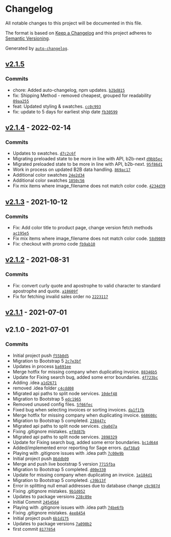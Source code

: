 # Changelog

All notable changes to this project will be documented in this file.

The format is based on [Keep a Changelog](https://keepachangelog.com/en/1.0.0/)
and this project adheres to [Semantic Versioning](https://semver.org/spec/v2.0.0.html).

Generated by [`auto-changelog`](https://github.com/CookPete/auto-changelog).

## [v2.1.5](https://github.com/UtahGooner/chums-b2b/compare/v2.1.4...v2.1.5)

### Commits

- chore: Added auto-changelog, npm updates. [`b2bd815`](https://github.com/UtahGooner/chums-b2b/commit/b2bd815439a2c6e52ef9b394a9b3af8dd632d301)
- fix: Shipping Method - removed cheapest, grouped for readability [`09aa255`](https://github.com/UtahGooner/chums-b2b/commit/09aa255443e178cdf007f5fbbc577d6e696727ec)
- feat: Updated styling & swatches. [`cc0c993`](https://github.com/UtahGooner/chums-b2b/commit/cc0c993f3f62b698cddedfd94db330c038f64ac4)
- fix: update to 5 days for earliest ship date [`fb30599`](https://github.com/UtahGooner/chums-b2b/commit/fb30599f8204e4477848bbb64c3b203a71e6c27b)

## [v2.1.4](https://github.com/UtahGooner/chums-b2b/compare/v2.1.3...v2.1.4) - 2022-02-14

### Commits

- Updates to swatches. [`d7c2c6f`](https://github.com/UtahGooner/chums-b2b/commit/d7c2c6fac313983cfe71516390f6426a9c3a6fda)
- Migrating preloaded state to be more in line with API, b2b-next [`d9bb5ec`](https://github.com/UtahGooner/chums-b2b/commit/d9bb5ec3aa2f0620b74cd9ba9015aa1beb7ce2da)
- Migrated preloaded state to be more in line with API, b2b-next. [`95f86d1`](https://github.com/UtahGooner/chums-b2b/commit/95f86d138d656fb58186605834e917b8ad328be8)
- Work in process on updated B2B data handling. [`869ac17`](https://github.com/UtahGooner/chums-b2b/commit/869ac1748b221b619de056ba8f19be71837acd2b)
- Additional color swatches [`24e2d34`](https://github.com/UtahGooner/chums-b2b/commit/24e2d3425930067cac226a77a654b5c66361c95f)
- Additional color swatches [`1850c56`](https://github.com/UtahGooner/chums-b2b/commit/1850c5661fa3cca6289405d01573b571cf2394bc)
- Fix mix items where image_filename does not match color code. [`4234d39`](https://github.com/UtahGooner/chums-b2b/commit/4234d39b08ee830ae122cc77f29f99ada29588e7)

## [v2.1.3](https://github.com/UtahGooner/chums-b2b/compare/v2.1.2...v2.1.3) - 2021-10-12

### Commits

- Fix: Add color title to product page, change version fetch methods [`ac195e5`](https://github.com/UtahGooner/chums-b2b/commit/ac195e57a0284989faef753f2d8372351f6c00a5)
- Fix mix items where image_filename does not match color code. [`58d9089`](https://github.com/UtahGooner/chums-b2b/commit/58d90896900198ea37f5a9a7edcfbdae0c117439)
- Fix: checkout with promo code [`fb9ab10`](https://github.com/UtahGooner/chums-b2b/commit/fb9ab10870e842ee9930f75fbb1d92683fdbd727)

## [v2.1.2](https://github.com/UtahGooner/chums-b2b/compare/v2.1.1...v2.1.2) - 2021-08-31

### Commits

- Fix: convert curly quote and apostrophe to valid character to standard apostrophe and quote. [`a18609f`](https://github.com/UtahGooner/chums-b2b/commit/a18609f58366ab19838cd9fed92e9336a0e20378)
- Fix for fetching invalid sales order no [`2223117`](https://github.com/UtahGooner/chums-b2b/commit/22231174b5711de9193fdc6cfa8dcc0b3ec47015)

## [v2.1.1](https://github.com/UtahGooner/chums-b2b/compare/v2.1.0...v2.1.1) - 2021-07-01

## v2.1.0 - 2021-07-01

### Commits

- Initial project push [`f55b0d5`](https://github.com/UtahGooner/chums-b2b/commit/f55b0d5121da5f9800a6c6cd975da335468c336c)
- Migration to Bootstrap 5 [`2c7e3bf`](https://github.com/UtahGooner/chums-b2b/commit/2c7e3bf2c02351f12d02f052bb92c22493d28dbf)
- Updates in process [`ba691ee`](https://github.com/UtahGooner/chums-b2b/commit/ba691ee5e45898de0c695bed3df89c7872968bdb)
- Merge hotfix for missing company when duplicating invoice. [`88346b5`](https://github.com/UtahGooner/chums-b2b/commit/88346b578e79a2035abb36008a490bde1cdca8af)
- Update for Fixing search bug, added some error boundaries. [`4f723bc`](https://github.com/UtahGooner/chums-b2b/commit/4f723bc2f8a1a2f302c37370c0054b0096f9e24a)
- Adding .idea [`a1d2671`](https://github.com/UtahGooner/chums-b2b/commit/a1d2671f8a5908d54025becfaba35b530e7b6cd3)
- removed .idea folder [`c4cdd08`](https://github.com/UtahGooner/chums-b2b/commit/c4cdd08830bb6f2b79606a343c7a0590e2f1e35f)
- Migrated api paths to split node services. [`10def48`](https://github.com/UtahGooner/chums-b2b/commit/10def484964ae0a55b6fe611ac804375ef302003)
- Migration to Bootstrap 5 [`edc1965`](https://github.com/UtahGooner/chums-b2b/commit/edc196555499126d491368461e693d9786357a01)
- Removed unused config files. [`5f66fec`](https://github.com/UtahGooner/chums-b2b/commit/5f66fec20a4a086fc18a1c46f5bd23ff822bbb39)
- Fixed bug when selecting invoices or sorting invoices. [`da1f1fb`](https://github.com/UtahGooner/chums-b2b/commit/da1f1fb538105b8bd85f69c0be1990262e598322)
- Merge hotfix for missing company when duplicating invoice. [`668608c`](https://github.com/UtahGooner/chums-b2b/commit/668608c25643c4ff0dfc66429ea4fd7ce86d118b)
- Migration to Bootstrap 5 completed. [`238447c`](https://github.com/UtahGooner/chums-b2b/commit/238447c4d975545477616bc983b05c38e32b4f62)
- Migrated api paths to split node services. [`c9a0d7a`](https://github.com/UtahGooner/chums-b2b/commit/c9a0d7ae62abf59261d25e8e5ad7746d2c37ba16)
- Fixing .gitignore mistakes. [`ef8d87b`](https://github.com/UtahGooner/chums-b2b/commit/ef8d87bf4fc892ce735e7bfc2c7bd0559fc759c8)
- Migrated api paths to split node services. [`2898329`](https://github.com/UtahGooner/chums-b2b/commit/2898329a27a0218e9d4ecd63106654517f3c0bef)
- Update for Fixing search bug, added some error boundaries. [`bc1d644`](https://github.com/UtahGooner/chums-b2b/commit/bc1d64416d5c3a74df0eccfe953df5b072e2aa1c)
- Added/implemented error reporting for Sage errors. [`daf38a9`](https://github.com/UtahGooner/chums-b2b/commit/daf38a96a7e247332c82d168f233ab9188f06a51)
- Playing with .gitignore issues with .idea path [`7c00e9b`](https://github.com/UtahGooner/chums-b2b/commit/7c00e9b5d8b2b8e7725465a7895f30ed978fab59)
- Initial project push [`86ddb09`](https://github.com/UtahGooner/chums-b2b/commit/86ddb094e38e53c43c18a699b841a97a9b8aec87)
- Merge and push live bootstrap 5 version [`7715fba`](https://github.com/UtahGooner/chums-b2b/commit/7715fba48309044fb439a9e13dff1c220910602c)
- Migration to Bootstrap 5 completed. [`d00e330`](https://github.com/UtahGooner/chums-b2b/commit/d00e3302206198e4831794f8a867dd956950a5ed)
- Update for missing company when duplicating an invoice. [`1e184d1`](https://github.com/UtahGooner/chums-b2b/commit/1e184d1108efb4c4fb492aa3f83b54ddacb31ea6)
- Migration to Bootstrap 5 completed. [`c39b13f`](https://github.com/UtahGooner/chums-b2b/commit/c39b13f46e1532a690415e92be04b20cc1cc9dbf)
- Error in splitting null email addresses due to database change [`c9c987d`](https://github.com/UtahGooner/chums-b2b/commit/c9c987dcd8bb901c9a05225d803bf98a016f37fb)
- Fixing .gitignore mistakes. [`9b1d052`](https://github.com/UtahGooner/chums-b2b/commit/9b1d0521172164f478dbf37b9d39633f6ae001b3)
- Updates to package versions [`228c89e`](https://github.com/UtahGooner/chums-b2b/commit/228c89ef21253019bfb1badb760e2b92cdcc001b)
- Initial Commit [`2454564`](https://github.com/UtahGooner/chums-b2b/commit/245456432219fe85938251af6081206e63d9ba0e)
- Playing with .gitignore issues with .idea path [`74be6fb`](https://github.com/UtahGooner/chums-b2b/commit/74be6fb4425c7fc9a927123737417a4a73dd437b)
- Fixing .gitignore mistakes. [`4ee8454`](https://github.com/UtahGooner/chums-b2b/commit/4ee84541bc90cd6c95cb8f63a95d87f6acfa150a)
- Initial project push [`6b1d175`](https://github.com/UtahGooner/chums-b2b/commit/6b1d1759fed91cf0c60e03dd974cad52ab51af6b)
- Updates to package versions [`7a090b2`](https://github.com/UtahGooner/chums-b2b/commit/7a090b2f0490476cb14f4bf60b0ddbd7704f5cf9)
- first commit [`8177854`](https://github.com/UtahGooner/chums-b2b/commit/81778545238ac0d7bba23d9205e7b6cc3676bc80)
